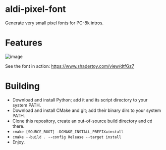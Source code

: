 # aldi-pixel-font
Generate very small pixel fonts for PC-8k intros.

# Features
![image](https://user-images.githubusercontent.com/7655767/208553227-d00df40b-f2fb-4ca6-8951-11f156e2162b.png)

See the font in action: https://www.shadertoy.com/view/dtfGz7

# Building
* Download and install Python; add it and its script directory to your system PATH.
* Download and install CMake and git; add their binary dirs to your system PATH.
* Clone this repository, create an out-of-source build directory and cd there.
* `cmake [SOURCE_ROOT] -DCMAKE_INSTALL_PREFIX=install`
* `cmake --build . --config Release --target install`
* Enjoy.
